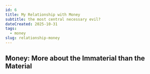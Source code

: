```yaml
---
id: 6
title: My Relationship with Money
subtitle: the most central necessary evil?
dateCreated: 2025-10-31
tags:
  - money
slug: relationship-money
---
```


## Money: More about the Immaterial than the Material

